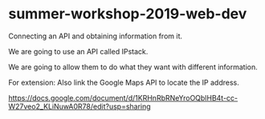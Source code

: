 # summer-workshop-2019-web-dev
Connecting an API and obtaining information from it. 


We are going to use an API called IPstack. 

We are going to allow them to do what they want with different information. 

For extension: Also link the Google Maps API to locate the IP address.


https://docs.google.com/document/d/1KRHnRbRNeYroOQblHB4t-cc-W27veo2_KLiNuwA0R78/edit?usp=sharing
